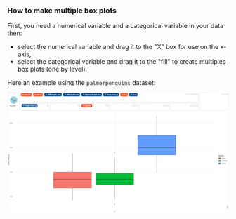 
### How to make multiple box plots

First, you need a numerical variable and a categorical variable in your data then:

- select the numerical variable and drag it to the "X" box for use on the x-axis,
- select the categorical variable and drag it to the "fill" to create multiples box plots (one by level).

Here an example using the `palmerpenguins` dataset:

![](figures/how-to-make-multiple-box-plots.png)